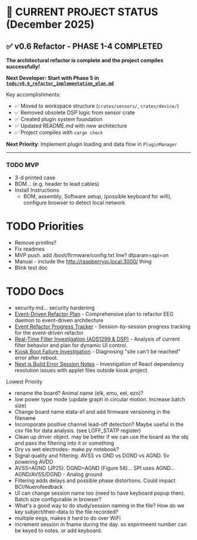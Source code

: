 # 🎯 CURRENT PROJECT STATUS (December 2025)

## ✅ v0.6 Refactor - PHASE 1-4 COMPLETED
**The architectural refactor is complete and the project compiles successfully!**

**Next Developer: Start with Phase 5 in [`todo/v0.6_refactor_implementation_plan.md`](./v0.6_refactor_implementation_plan.md)**

Key accomplishments:
- ✅ Moved to workspace structure (`crates/sensors/`, `crates/device/`)
- ✅ Removed obsolete DSP logic from sensor crate
- ✅ Created plugin system foundation
- ✅ Updated README.md with new architecture
- ✅ Project compiles with `cargo check`

**Next Priority**: Implement plugin loading and data flow in `PluginManager`

---

### TODO MVP
- 3-d printed case
- BOM... (e.g. header to lead cables)
- Install Instructions
  - BOM, assembly, Software setup, (possible keyboard for wifi), configure browser to detect local network

# TODO Priorities
- Remove printlns?
- Fix readmes
- MVP push. add /boot/firmware/config.txt line? dtparam=spi=on
- Manual - include the http://raspberrypi.local:3000/ thing
 - Blink test doc

# TODO Docs
- security.md... security hardening
- [Event-Driven Refactor Plan](./event_driven_refactor_plan.md) - Comprehensive plan to refactor EEG daemon to event-driven architecture
- [Event Refactor Progress Tracker](./event_refactor_progress.md) - Session-by-session progress tracking for the event-driven refactor
- [Real-Time Filter Investigation (ADS1299 & DSP)](./realtime_filter_investigation.md) - Analysis of current filter behavior and plan for dynamic UI control.
- [Kiosk Boot Failure Investigation](./boot_failures.md) - Diagnosing "site can't be reached" error after reboot.
- [Next.js Build Error Session Notes](./next_js_build_error_session_notes.md) - Investigation of React dependency resolution issues with applet files outside kiosk project.

Lowest Priority
- rename the board? Animal name (elk, emu, eel, ezo)?
- low power type mode (update graph in circular motion. Increase batch size)
- Change board name elata-e1 and add firmware versioning in the filename
- Incoroporate positive channel lead-off detection? Maybe useful in the csv file for data analysis. (see LOFF_STATP register)
- Clean up driver object. may be better if we can use the board as the obj and pass the filtering into it or something
- Dry vs wet electrodes- make py notebook?
- Signal quality and filtering. AVSS vs GND vs DGND vs AGND. 5v powering AVDD
 - AVSS=AGND (JP25). DGND=AGND (Figure 58)... SPI uses AGND... AGND/AVSS/DGND - Analog ground
 - Filtering adds delays and possible phase distortions. Could impact BCI/Nuerofeedback
- UI can change session name too (need to have keyboard popup then). Batch size configurable in browser?
- What's a good way to do study/session naming in the file? How do we key subject/their-data to the file recorded?
- multiple eegs, makes it hard to do over WiFi
- increment session in fname during the day. so expirimeent number can be keyed to notes. or add keyboard.